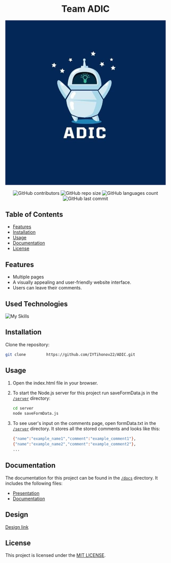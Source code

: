 <h1 align="center">Team ADIC</h1>

<p align="center">
    <img src="/images/logo.png"/>
</p>

<p align="center">
    <img alt="GitHub contributors" src="https://img.shields.io/github/contributors/IYTihonov22/ADIC?style=flat-square">
    <img alt="GitHub repo size" src="https://img.shields.io/github/repo-size/IYTihonov22/ADIC?style=flat-square">
    <img alt="GitHub languages count" src="https://img.shields.io/github/languages/count/IYTihonov22/ADIC?style=flat-square">
    <img alt="GitHub last commit" src="https://img.shields.io/github/last-commit/IYTihonov22/ADIC?style=flat-square">
</p>

## Table of Contents
- [Features](#features)
- [Installation](#installation)
- [Usage](#usage)
- [Documentation](#documentation)
- [License](#license)

## Features
- Multiple pages
- A visually appealing and user-friendly website interface.
- Users can leave their comments.

## Used Technologies
![My Skills](https://skills.thijs.gg/icons?i=html,css,js,nodejs,figma,vscode,git)

## Installation
Clone the repository:

  ```bash
  git clone         https://github.com/IYTihonov22/ADIC.git
  ```

## Usage
1. Open the index.html file in your browser.
2. To start the Node.js server for this project run saveFormData.js in the [`/server`](./server) directory:

   ```bash
   cd server
   node saveFormData.js

3. To see user's input on the comments page, open formData.txt in the [`/server`](./server) directory.
   It stores all the stored comments and looks like this:

   ```bash
   {"name":"example_name1","comment":"example_comment1"},
   {"name":"example_name2","comment":"example_comment2"},
   ...

## Documentation
The documentation for this project can be found in the [`/docs`](./docs) directory. It includes the following files:
- [Presentation](/docs/presentation.pptx)
- [Documentation](/docs/documentation.docx)

## Design
[Design link](https://www.figma.com/file/dzYfin0IEKEo6wkyrSy2FA/adic?type=design&node-id=0-1&t=kGGYMK0wHTMNJldL-0)

## License
This project is licensed under the [MIT LICENSE](/LICENSE).

